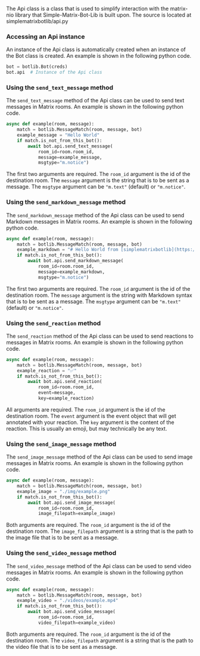 The Api class is a class that is used to simplify interaction with the matrix-nio library that Simple-Matrix-Bot-Lib is
built upon. The source is located at simplematrixbotlib/api.py

### Accessing an Api instance

An instance of the Api class is automatically created when an instance of the Bot class is created.
An example is shown in the following python code.

```python
bot = botlib.Bot(creds)
bot.api  # Instance of the Api class
```

### Using the `send_text_message` method

The `send_text_message` method of the Api class can be used to send text messages in Matrix rooms.
An example is shown in the following python code.

```python
async def example(room, message):
    match = botlib.MessageMatch(room, message, bot)
    example_message = "Hello World"
    if match.is_not_from_this_bot():
        await bot.api.send_text_message(
            room_id=room.room_id,
            message=example_message,
            msgtype="m.notice")
```

The first two arguments are required.
The `room_id` argument is the id of the destination room.
The `message` argument is the string that is to be sent as a message.
The `msgtype` argument can be `"m.text"` (default) or `"m.notice"`.

### Using the `send_markdown_message` method

The `send_markdown_message` method of the Api class can be used to send Markdown messages in Matrix rooms.
An example is shown in the following python code.

```python
async def example(room, message):
    match = botlib.MessageMatch(room, message, bot)
    example_markdown = "# Hello World from [simplematrixbotlib](https://github.com/KrazyKirby99999/simple-matrix-bot-lib)!"
    if match.is_not_from_this_bot():
        await bot.api.send_markdown_message(
            room_id=room.room_id,
            message=example_markdown,
            msgtype="m.notice")
```

The first two arguments are required.
The `room_id` argument is the id of the destination room.
The `message` argument is the string with Markdown syntax that is to be sent as a message.
The `msgtype` argument can be `"m.text"` (default) or `"m.notice"`.

### Using the `send_reaction` method

The `send_reaction` method of the Api class can be used to send reactions to messages in Matrix rooms.
An example is shown in the following python code.

```python
async def example(room, message):
    match = botlib.MessageMatch(room, message, bot)
    example_reaction = "✅"
    if match.is_not_from_this_bot():
        await bot.api.send_reaction(
            room_id=room.room_id,
            event=message,
            key=example_reaction)
```

All arguments are required.
The `room_id` argument is the id of the destination room.
The `event` argument is the event object that will get annotated with your reaction.
The `key` argument is the content of the reaction. This is usually an emoji, but may technically be any text.

### Using the `send_image_message` method

The `send_image_message` method of the Api class can be used to send image messages in Matrix rooms.
An example is shown in the following python code.

```python
async def example(room, message):
    match = botlib.MessageMatch(room, message, bot)
    example_image = "./img/example.png"
    if match.is_not_from_this_bot():
        await bot.api.send_image_message(
            room_id=room.room_id,
            image_filepath=example_image)
```

Both arguments are required.
The `room_id` argument is the id of the destination room.
The `image_filepath` argument is a string that is the path to the image file that is to be sent as a message.

### Using the `send_video_message` method

The `send_video_message` method of the Api class can be used to send video messages in Matrix rooms.
An example is shown in the following python code.

```python
async def example(room, message):
    match = botlib.MessageMatch(room, message, bot)
    example_video = "./videos/example.mp4"
    if match.is_not_from_this_bot():
        await bot.api.send_video_message(
            room_id=room.room_id,
            video_filepath=example_video)
```

Both arguments are required.
The `room_id` argument is the id of the destination room.
The `video_filepath` argument is a string that is the path to the video file that is to be sent as a message.
